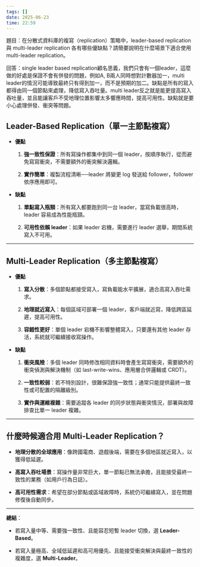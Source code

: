 ```yaml
---
tags: []
date: 2025-06-23
time: 22:59
---
```

題目：在分散式資料庫的複寫（replication）策略中，leader-based replication 與 multi-leader replication 各有哪些優缺點？請簡要說明在什麼場景下適合使用 multi-leader replication。 

回答：single leader based replication顧名思義，我們只會有一個leader，這麼做的好處是保證不會有併發的問題，例如A, B兩人同時想對計數器加一，multi leader的情況可能導致最終只有得到加一，而不是預期的加二。缺點是所有的寫入都得由同一個節點來處理，降低寫入吞吐量。multi leader反之就是能更提高寫入吞吐量，並且能讓客戶不受地理位置影響太多響應時間，提高可用性。缺點就是要小心處理併發、衝突等問題。

## Leader-Based Replication（單一主節點複寫）

- **優點**
    
    1. **強一致性保證**：所有寫操作都集中到同一個 leader，按順序執行，從而避免寫寫衝突，不需要額外的衝突解決邏輯。
        
    2. **實作簡單**：複製流程清晰──leader 將變更 log 發送給 follower，follower 依序應用即可。
        
- **缺點**
    
    1. **單點寫入瓶頸**：所有寫入都要跑到同一台 leader，當寫負載很高時，leader 容易成為性能瓶頸。
        
    2. **可用性依賴 leader**：如果 leader 宕機，需要進行 leader 選舉，期間系統寫入不可用。
        

---

## Multi-Leader Replication（多主節點複寫）

- **優點**
    
    1. **寫入分散**：多個節點都接受寫入，寫負載能水平擴展，適合高寫入吞吐需求。
        
    2. **地理就近寫入**：每個區域可部署一個 leader，客戶端就近寫，降低跨區延遲，提高可用性。
        
    3. **容錯性更好**：單個 leader 宕機不影響整體寫入，只要還有其他 leader 存活，系統就可繼續接收寫操作。
        
- **缺點**
    
    1. **衝突風險**：多個 leader 同時修改相同資料時會產生寫寫衝突，需要額外的衝突偵測與解決機制（如 last-write-wins、應用層合併邏輯或 CRDT）。
        
    2. **一致性較弱**：若不特別設計，很難保證強一致性；通常只能提供最終一致性或可配置的隔離級別。
        
    3. **實作與運維複雜**：需要追蹤各 leader 的同步狀態與衝突情況，部署與故障排查比單一 leader 複雜。
        

---

## 什麼時候適合用 Multi-Leader Replication？

- **地理分散的全球應用**：像跨國電商、遊戲後端，需要在多個地區就近寫入，以獲得低延遲。
    
- **高寫入吞吐場景**：寫操作量非常巨大，單一節點已無法承擔，且能接受最終一致性的業務（如用戶行為日誌）。
    
- **高可用性需求**：希望在部分節點或區域故障時，系統仍可繼續寫入，並在問題修復後自動同步。
    

---

**總結**：

- 若寫入量中等、需要強一致性、且能容忍短暫 leader 切換，選 **Leader-Based**。
    
- 若寫入量極高、全域低延遲和高可用優先、且能接受衝突解決與最終一致性的複雜度，選 **Multi-Leader**。